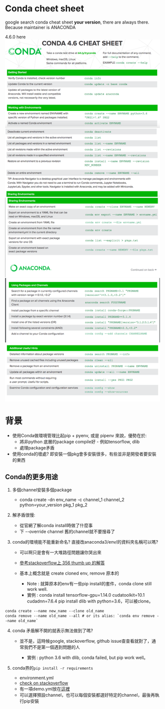 # Conda cheet sheet

google search conda cheat sheet **your version**, there are always there. Because maintainer is ANACONDA

4.6.0 here
<img src='./images/conda_1.png'></img>
<img src='./images/conda_2.png'></img>
<img src='./images/conda_3.png'></img>
<img src='./images/conda_4.png'></img>
<img src='./images/conda_5.png'></img>

# 背景

* 使用Conda做環境管理比起pip + pyenv, 或是 pipenv 來說，優勢在於:
  + 將非python 底層的package compile好 - 例如tensorflow, dlib
  + 處理package矛盾
* 使用conda的壞處? 即安裝一個pkg會多安裝很多，有些並非是開發者要安裝的東西

## Conda的更多用途

1. 多個channel安裝多個package

   * conda create -dn env_name -c channel_1 channel_2 python=your_version pkg_1 pkg_2

2. 解矛盾很慢: 

   * 從官網了解conda install時做了什麼事
   * 下 --override channel 舊的channel就不要搜尋了

3. conda的環境能不能重新命名? 直接改anaconda3/env/的資料夾名稱可以嗎?

   * 可以啊只是會有一大堆路徑問題讓你哭出來
   * [參考stackoverflow上 356 thumb up 的解答](https://stackoverflow.com/questions/42231764/how-can-i-rename-a-conda-environment?fbclid=IwAR3kurjkgrf_GcIcWKi1_kVYaTsfvwoOLDXJhoLLwm-vPOUI-hhtyBZ0eyY)
   * 基本上概念就是 create cloned env, remove 原本的

     * Note : 就算原本的env有一些pip install的套件，conda clone still work well.
     * 實例 : conda install tensorflow-gpu=1.14.0 cudatoolkit=10.1 cudadnn=7.6.4 pip install dlib with python=3.6，可以被clone。

``` 
conda create --name new_name --clone old_name
conda remove --name old_name --all # or its alias: `conda env remove --name old_name`
```

4. conda 矛盾解不開的就表示無法做到了嗎?

   * 並不是，這時候google, stackoverflow, github issue查查看就對了，通常我們不是第一個遇到問題的人

     * 實例 : python 3.6 with dlib, conda failed, but pip work well。 

5. conda界的`pip install -r requirements`

   * environment.yml
   * [check on stackoverflow](https://stackoverflow.com/questions/51042589/conda-version-pip-install-r-requirements-txt-target-lib/51043636) 
   * 有一項demo.yml放在[這裡](/demo/py_36_dlib_envirment.yml)
   * 可以選擇預設channel，也可以每個安裝都選好特定的channel，最後再執行pip安裝
